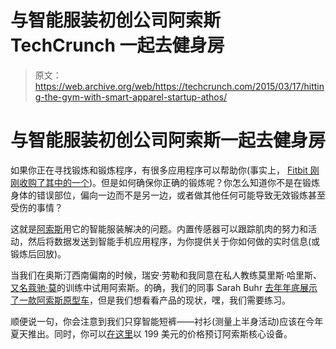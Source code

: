 # 与智能服装初创公司阿索斯 TechCrunch 一起去健身房

> 原文：<https://web.archive.org/web/https://techcrunch.com/2015/03/17/hitting-the-gym-with-smart-apparel-startup-athos/>

# 与智能服装初创公司阿索斯一起去健身房

如果你正在寻找锻炼和锻炼程序，有很多应用程序可以帮助你(事实上， [Fitbit 刚刚收购了其中的一个](https://web.archive.org/web/20221210023232/https://beta.techcrunch.com/2015/03/05/fitbit-confirms-fitstar-acquisition-to-bring-training-to-its-fitness-portfolio/))。但是如何确保你正确的锻炼呢？你怎么知道你不是在锻炼身体的错误部位，偏向一边而不是另一边，或者做其他任何可能导致无效锻炼甚至受伤的事情？

这就是[阿索斯](https://web.archive.org/web/20221210023232/http://www.liveathos.com/)用它的智能服装解决的问题。内置传感器可以跟踪肌肉的努力和活动，然后将数据发送到智能手机应用程序，为你提供关于你如何做的实时信息(或锻炼后回放)。

当我们在奥斯汀西南偏南的时候，瑞安·劳勒和我同意在私人教练莫里斯·哈里斯、[又名蔻驰·莫](https://web.archive.org/web/20221210023232/http://coachmofitness.com/trainers)的训练中试用阿索斯。的确，我们的同事 Sarah Buhr [去年年底展示了一款阿索斯原型车](https://web.archive.org/web/20221210023232/https://beta.techcrunch.com/2014/12/04/gearing-up-for-the-future-of-connected-workout-clothes-with-athos/)，但是我们想看看产品的现状，嘿，我们需要练习。

顺便说一句，你会注意到我们只穿智能短裤——衬衫(测量上半身活动)应该在今年夏天推出。同时，你可以[在这里](https://web.archive.org/web/20221210023232/http://www.liveathos.com/apparel/gear)以 199 美元的价格预订阿索斯核心设备。